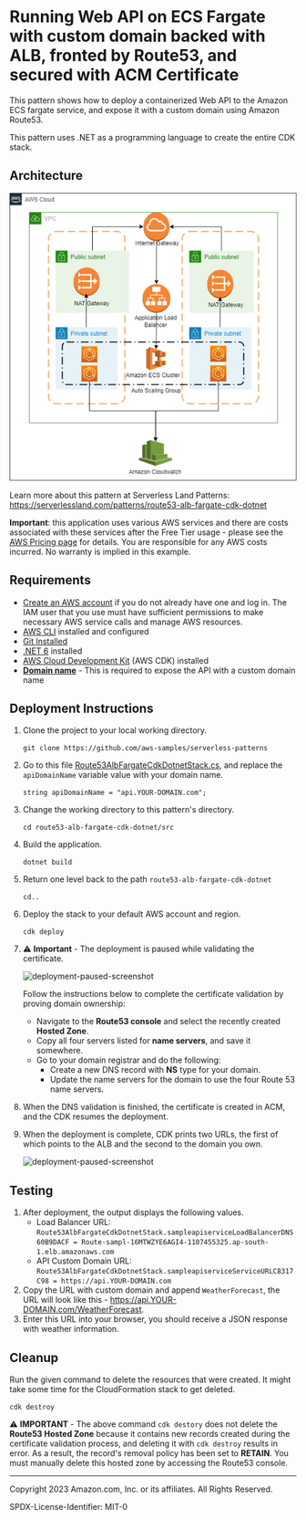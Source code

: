 # Running Web API on ECS Fargate with custom domain backed with ALB, fronted by Route53, and secured with ACM Certificate

This pattern shows how to deploy a containerized Web API to the Amazon ECS fargate service, and expose it with a custom domain using Amazon Route53.

This pattern uses .NET as a programming language to create the entire CDK stack.

## Architecture 
![architecture diagram](images/architecture.png)

Learn more about this pattern at Serverless Land Patterns: https://serverlessland.com/patterns/route53-alb-fargate-cdk-dotnet

**Important**: this application uses various AWS services and there are costs associated with these services after the Free Tier usage - please see the [AWS Pricing page](https://aws.amazon.com/pricing/) for details. You are responsible for any AWS costs incurred. No warranty is implied in this example.

## Requirements

* [Create an AWS account](https://portal.aws.amazon.com/gp/aws/developer/registration/index.html) if you do not already have one and log in. The IAM user that you use must have sufficient permissions to make necessary AWS service calls and manage AWS resources.
* [AWS CLI](https://docs.aws.amazon.com/cli/latest/userguide/install-cliv2.html) installed and configured
* [Git Installed](https://git-scm.com/book/en/v2/Getting-Started-Installing-Git)
* [.NET 6](https://dotnet.microsoft.com/en-us/download/dotnet/7.0) installed
* [AWS Cloud Development Kit](https://docs.aws.amazon.com/cdk/latest/guide/cli.html) (AWS CDK) installed
* [**Domain name**](https://en.wikipedia.org/wiki/Domain_name) - This is required to expose the API with a custom domain name

## Deployment Instructions

1. Clone the project to your local working directory.
    ```
    git clone https://github.com/aws-samples/serverless-patterns
    ```
2. Go to this file [Route53AlbFargateCdkDotnetStack.cs](src/Route53AlbFargateCdkDotnet/Route53AlbFargateCdkDotnetStack.cs), and replace the `apiDomainName` variable value with your domain name.
    ```
    string apiDomainName = "api.YOUR-DOMAIN.com";
    ```
2. Change the working directory to this pattern's directory.
    ```
    cd route53-alb-fargate-cdk-dotnet/src
    ```
3. Build the application.
    ```
    dotnet build
    ```
4. Return one level back to the path `route53-alb-fargate-cdk-dotnet`
    ```
    cd..
    ```
5. Deploy the stack to your default AWS account and region.
    ```
    cdk deploy
    ```
6. ⚠️ **Important** - The deployment is paused while validating the certificate.

   ![deployment-paused-screenshot](images/screenshot-1.png)

    Follow the instructions below to complete the certificate validation by proving domain ownership:
    - Navigate to the **Route53 console** and select the recently created **Hosted Zone**.
    - Copy all four servers listed for **name servers**, and save it somewhere.
    - Go to your domain registrar and do the following:
      - Create a new DNS record with **NS** type for your domain.
      - Update the name servers for the domain to use the four Route 53 name servers.

7.  When the DNS validation is finished, the certificate is created in ACM, and the CDK resumes the deployment.
8.  When the deployment is complete, CDK prints two URLs, the first of which points to the ALB and the second to the domain you own.

    ![deployment-paused-screenshot](images/screenshot-2.png)

## Testing

1. After deployment, the output displays the following values.
   - Load Balancer URL: `Route53AlbFargateCdkDotnetStack.sampleapiserviceLoadBalancerDNS60B9DACF = Route-sampl-16MTWZYE6AGI4-1107455325.ap-south-1.elb.amazonaws.com`
   - API Custom Domain URL: `Route53AlbFargateCdkDotnetStack.sampleapiserviceServiceURLC8317C98 = https://api.YOUR-DOMAIN.com`
2. Copy the URL with custom domain and append `WeatherForecast`, the URL will look like this - https://api.YOUR-DOMAIN.com/WeatherForecast.
3. Enter this URL into your browser, you should receive a JSON response with weather information.

## Cleanup

Run the given command to delete the resources that were created. It might take some time for the CloudFormation stack to get deleted.
```
cdk destroy
```

⚠️ **IMPORTANT** - The above command `cdk destory` does not delete the **Route53 Hosted Zone** because it contains new records created during the certificate validation process, and deleting it with `cdk destroy` results in error. As a result, the record's removal policy has been set to **RETAIN**. You must manually delete this hosted zone by accessing the Route53 console.

----
Copyright 2023 Amazon.com, Inc. or its affiliates. All Rights Reserved.

SPDX-License-Identifier: MIT-0
